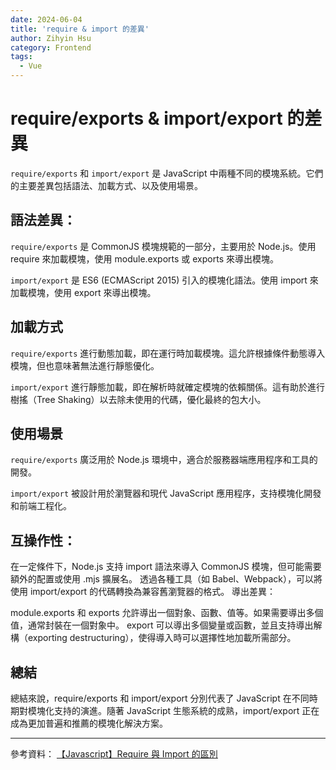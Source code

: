 ```yaml
---
date: 2024-06-04
title: 'require & import 的差異'
author: Zihyin Hsu
category: Frontend
tags:
  - Vue
---
```


# require/exports & import/export 的差異

`require/exports` 和 `import/export` 是 JavaScript 中兩種不同的模塊系統。它們的主要差異包括語法、加載方式、以及使用場景。

## 語法差異：

`require/exports` 是 CommonJS 模塊規範的一部分，主要用於 Node.js。使用 require 來加載模塊，使用 module.exports 或 exports 來導出模塊。

`import/export` 是 ES6 (ECMAScript 2015) 引入的模塊化語法。使用 import 來加載模塊，使用 export 來導出模塊。

## 加載方式

`require/exports` 進行動態加載，即在運行時加載模塊。這允許根據條件動態導入模塊，但也意味著無法進行靜態優化。

`import/export` 進行靜態加載，即在解析時就確定模塊的依賴關係。這有助於進行樹搖（Tree Shaking）以去除未使用的代碼，優化最終的包大小。

## 使用場景

`require/exports` 廣泛用於 Node.js 環境中，適合於服務器端應用程序和工具的開發。

`import/export` 被設計用於瀏覽器和現代 JavaScript 應用程序，支持模塊化開發和前端工程化。

## 互操作性：

在一定條件下，Node.js 支持 import 語法來導入 CommonJS 模塊，但可能需要額外的配置或使用 .mjs 擴展名。
透過各種工具（如 Babel、Webpack），可以將使用 import/export 的代碼轉換為兼容舊瀏覽器的格式。
導出差異：

module.exports 和 exports 允許導出一個對象、函數、值等。如果需要導出多個值，通常封裝在一個對象中。
export 可以導出多個變量或函數，並且支持導出解構（exporting destructuring），使得導入時可以選擇性地加載所需部分。

## 總結

總結來說，require/exports 和 import/export 分別代表了 JavaScript 在不同時期對模塊化支持的演進。隨著 JavaScript 生態系統的成熟，import/export 正在成為更加普遍和推薦的模塊化解決方案。

---

參考資料： [【Javascript】Require 與 Import 的區別](https://wayne-blog.com/2023-02-22/js-require-vs-import/)
